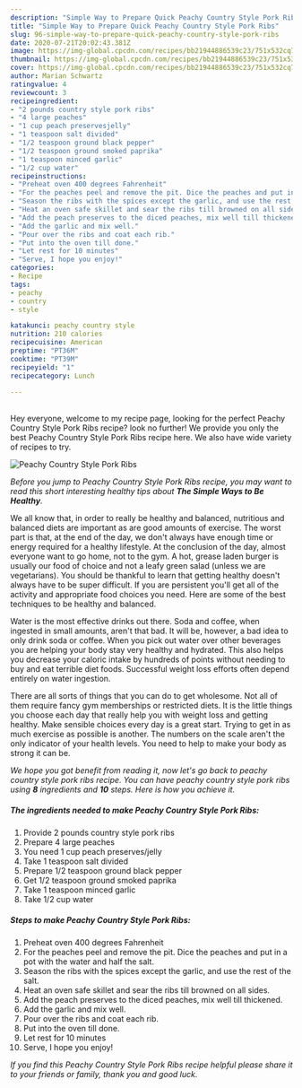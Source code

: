 ```yaml
---
description: "Simple Way to Prepare Quick Peachy Country Style Pork Ribs"
title: "Simple Way to Prepare Quick Peachy Country Style Pork Ribs"
slug: 96-simple-way-to-prepare-quick-peachy-country-style-pork-ribs
date: 2020-07-21T20:02:43.381Z
image: https://img-global.cpcdn.com/recipes/bb21944886539c23/751x532cq70/peachy-country-style-pork-ribs-recipe-main-photo.jpg
thumbnail: https://img-global.cpcdn.com/recipes/bb21944886539c23/751x532cq70/peachy-country-style-pork-ribs-recipe-main-photo.jpg
cover: https://img-global.cpcdn.com/recipes/bb21944886539c23/751x532cq70/peachy-country-style-pork-ribs-recipe-main-photo.jpg
author: Marian Schwartz
ratingvalue: 4
reviewcount: 3
recipeingredient:
- "2 pounds country style pork ribs"
- "4 large peaches"
- "1 cup peach preservesjelly"
- "1 teaspoon salt divided"
- "1/2 teaspoon ground black pepper"
- "1/2 teaspoon ground smoked paprika"
- "1 teaspoon minced garlic"
- "1/2 cup water"
recipeinstructions:
- "Preheat oven 400 degrees Fahrenheit"
- "For the peaches peel and remove the pit. Dice the peaches and put in a pot with the water and half the salt."
- "Season the ribs with the spices except the garlic, and use the rest of the salt."
- "Heat an oven safe skillet and sear the ribs till browned on all sides."
- "Add the peach preserves to the diced peaches, mix well till thickened."
- "Add the garlic and mix well."
- "Pour over the ribs and coat each rib."
- "Put into the oven till done."
- "Let rest for 10 minutes"
- "Serve, I hope you enjoy!"
categories:
- Recipe
tags:
- peachy
- country
- style

katakunci: peachy country style 
nutrition: 210 calories
recipecuisine: American
preptime: "PT36M"
cooktime: "PT39M"
recipeyield: "1"
recipecategory: Lunch

---
```

<br>
Hey everyone, welcome to my recipe page, looking for the perfect Peachy Country Style Pork Ribs recipe? look no further! We provide you only the best Peachy Country Style Pork Ribs recipe here. We also have wide variety of recipes to try.
<br>


![Peachy Country Style Pork Ribs](https://img-global.cpcdn.com/recipes/bb21944886539c23/751x532cq70/peachy-country-style-pork-ribs-recipe-main-photo.jpg)

<i>Before you jump to Peachy Country Style Pork Ribs recipe, you may want to read this short interesting healthy tips about <strong>The Simple Ways to Be Healthy</strong>.</i>

We all know that, in order to really be healthy and balanced, nutritious and balanced diets are important as are good amounts of exercise. The worst part is that, at the end of the day, we don't always have enough time or energy required for a healthy lifestyle. At the conclusion of the day, almost everyone want to go home, not to the gym. A hot, grease laden burger is usually our food of choice and not a leafy green salad (unless we are vegetarians). You should be thankful to learn that getting healthy doesn't always have to be super difficult. If you are persistent you'll get all of the activity and appropriate food choices you need. Here are some of the best techniques to be healthy and balanced.

Water is the most effective drinks out there. Soda and coffee, when ingested in small amounts, aren't that bad. It will be, however, a bad idea to only drink soda or coffee. When you pick out water over other beverages you are helping your body stay very healthy and hydrated. This also helps you decrease your caloric intake by hundreds of points without needing to buy and eat terrible diet foods. Successful weight loss efforts often depend entirely on water ingestion.

There are all sorts of things that you can do to get wholesome. Not all of them require fancy gym memberships or restricted diets. It is the little things you choose each day that really help you with weight loss and getting healthy. Make sensible choices every day is a great start. Trying to get in as much exercise as possible is another. The numbers on the scale aren't the only indicator of your health levels. You need to help to make your body as strong it can be. 


<i>We hope you got benefit from reading it, now let's go back to peachy country style pork ribs recipe. You can have peachy country style pork ribs using <strong>8</strong> ingredients and <strong>10</strong> steps. Here is how you achieve it.
</i>

##### The ingredients needed to make Peachy Country Style Pork Ribs:

1. Provide 2 pounds country style pork ribs
1. Prepare 4 large peaches
1. You need 1 cup peach preserves/jelly
1. Take 1 teaspoon salt divided
1. Prepare 1/2 teaspoon ground black pepper
1. Get 1/2 teaspoon ground smoked paprika
1. Take 1 teaspoon minced garlic
1. Take 1/2 cup water


##### Steps to make Peachy Country Style Pork Ribs:

1. Preheat oven 400 degrees Fahrenheit
1. For the peaches peel and remove the pit. Dice the peaches and put in a pot with the water and half the salt.
1. Season the ribs with the spices except the garlic, and use the rest of the salt.
1. Heat an oven safe skillet and sear the ribs till browned on all sides.
1. Add the peach preserves to the diced peaches, mix well till thickened.
1. Add the garlic and mix well.
1. Pour over the ribs and coat each rib.
1. Put into the oven till done.
1. Let rest for 10 minutes
1. Serve, I hope you enjoy!


<i>If you find this Peachy Country Style Pork Ribs recipe helpful please share it to your friends or family, thank you and good luck.</i>
